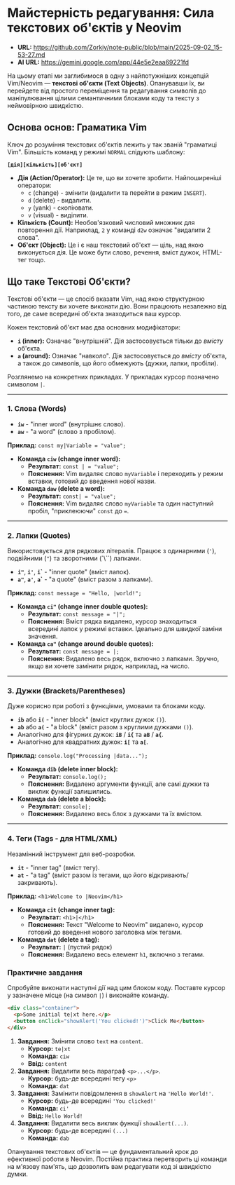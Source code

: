 # Майстерність редагування: Сила текстових об'єктів у Neovim

* **URL:** https://github.com/Zorkiy/note-public/blob/main/2025-09-02_15-53-27.md
* **AI URL:** https://gemini.google.com/app/44e5e2eaa69221fd

На цьому етапі ми заглибимося в одну з найпотужніших концепцій Vim/Neovim — **текстові об'єкти (Text Objects)**. Опанувавши їх, ви перейдете від простого переміщення та редагування символів до маніпулювання цілими семантичними блоками коду та тексту з неймовірною швидкістю.

## Основа основ: Граматика Vim

Ключ до розуміння текстових об'єктів лежить у так званій "граматиці Vim". Більшість команд у режимі `NORMAL` слідують шаблону:

**`[дія][кількість][об'єкт]`**

* **Дія (Action/Operator):** Це те, що ви хочете зробити. Найпоширеніші оператори:
    * `c` (change) - змінити (видалити та перейти в режим `INSERT`).
    * `d` (delete) - видалити.
    * `y` (yank) - скопіювати.
    * `v` (visual) - виділити.
* **Кількість (Count):** Необов'язковий числовий множник для повторення дії. Наприклад, `2` у команді `d2w` означає "видалити 2 слова".
* **Об'єкт (Object):** Це і є наш текстовий об'єкт — ціль, над якою виконується дія. Це може бути слово, речення, вміст дужок, HTML-тег тощо.

## Що таке Текстові Об'єкти?

Текстові об'єкти — це спосіб вказати Vim, над якою структурною частиною тексту ви хочете виконати дію. Вони працюють незалежно від того, де саме всередині об'єкта знаходиться ваш курсор.

Кожен текстовий об'єкт має два основних модифікатори:

* **`i` (inner):** Означає "внутрішній". Дія застосовується тільки до *вмісту* об'єкта.
* **`a` (around):** Означає "навколо". Дія застосовується до *вмісту* об'єкта, а також до символів, що його обмежують (дужки, лапки, пробіли).

Розглянемо на конкретних прикладах. У прикладах курсор позначено символом `|`.

---

### 1. Слова (Words)

* **`iw`** - "inner word" (внутрішнє слово).
* **`aw`** - "a word" (слово з пробілом).

**Приклад:** `const my|Variable = "value";`

* **Команда `ciw` (change inner word):**
    * **Результат:** `const | = "value";`
    * **Пояснення:** Vim видаляє слово `myVariable` і переходить у режим вставки, готовий до введення нової назви.
* **Команда `daw` (delete a word):**
    * **Результат:** `const| = "value";`
    * **Пояснення:** Vim видаляє слово `myVariable` та один наступний пробіл, "приклеюючи" `const` до `=`.

---

### 2. Лапки (Quotes)

Використовується для рядкових літералів. Працює з одинарними (`'`), подвійними (`"`) та зворотними (`\\``) лапками.

* **`i"`**, **`i'`**, **`i`\`** - "inner quote" (вміст лапок).
* **`a"`**, **`a'`**, **`a`\`** - "a quote" (вміст разом з лапками).

**Приклад:** `const message = "Hello, |world!";`

* **Команда `ci"` (change inner double quotes):**
    * **Результат:** `const message = "|";`
    * **Пояснення:** Вміст рядка видалено, курсор знаходиться всередині лапок у режимі вставки. Ідеально для швидкої заміни значення.
* **Команда `ca"` (change around double quotes):**
    * **Результат:** `const message = |;`
    * **Пояснення:** Видалено весь рядок, включно з лапками. Зручно, якщо ви хочете замінити рядок, наприклад, на число.

---

### 3. Дужки (Brackets/Parentheses)

Дуже корисно при роботі з функціями, умовами та блоками коду.

* **`ib`** або **`i(`** - "inner block" (вміст круглих дужок `()`).
* **`ab`** або **`a(`** - "a block" (вміст разом з круглими дужками `()`).
* Аналогічно для фігурних дужок: **`iB`** / **`i{`** та **`aB`** / **`a{`**.
* Аналогічно для квадратних дужок: **`i[`** та **`a[`**.

**Приклад:** `console.log("Processing |data...");`

* **Команда `dib` (delete inner block):**
    * **Результат:** `console.log();`
    * **Пояснення:** Видалено аргументи функції, але самі дужки та виклик функції залишились.
* **Команда `dab` (delete a block):**
    * **Результат:** `console|;`
    * **Пояснення:** Видалено весь блок з дужками та їх вмістом.

---

### 4. Теги (Tags - для HTML/XML)

Незамінний інструмент для веб-розробки.

* **`it`** - "inner tag" (вміст тегу).
* **`at`** - "a tag" (вміст разом із тегами, що його відкривають/закривають).

**Приклад:** `<h1>Welcome to |Neovim</h1>`

* **Команда `cit` (change inner tag):**
    * **Результат:** `<h1>|</h1>`
    * **Пояснення:** Текст "Welcome to Neovim" видалено, курсор готовий до введення нового заголовка між тегами.
* **Команда `dat` (delete a tag):**
    * **Результат:** `|` (пустий рядок)
    * **Пояснення:** Видалено весь елемент `h1`, включно з тегами.

### Практичне завдання

Спробуйте виконати наступні дії над цим блоком коду. Поставте курсор у зазначене місце (на символ `|`) і виконайте команду.

```html
<div class="container">
  <p>Some initial te|xt here.</p>
  <button onClick="showAlert('You clicked!')">Click Me</button>
</div>
````

1.  **Завдання:** Змінити слово `text` на `content`.
      * **Курсор:** `te|xt`
      * **Команда:** `ciw`
      * **Ввід:** `content`
2.  **Завдання:** Видалити весь параграф `<p>...</p>`.
      * **Курсор:** будь-де всередині тегу `<p>`
      * **Команда:** `dat`
3.  **Завдання:** Замінити повідомлення в `showAlert` на `'Hello World!'`.
      * **Курсор:** будь-де всередині `'You clicked!'`
      * **Команда:** `ci'`
      * **Ввід:** `Hello World!`
4.  **Завдання:** Видалити весь виклик функції `showAlert(...)`.
      * **Курсор:** будь-де всередині `(...)`
      * **Команда:** `dab`

Опанування текстових об'єктів — це фундаментальний крок до ефективної роботи в Neovim. Постійна практика перетворить ці команди на м'язову пам'ять, що дозволить вам редагувати код зі швидкістю думки.
